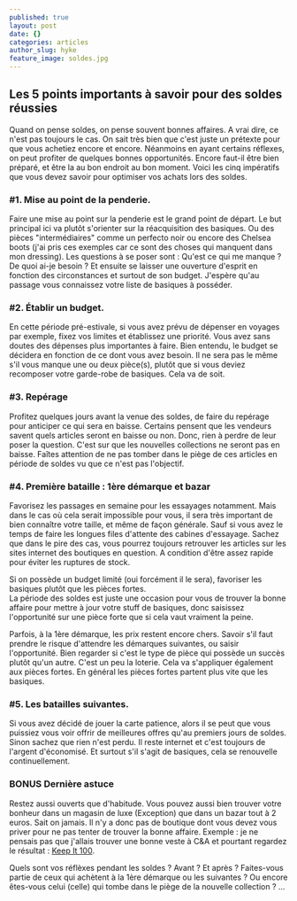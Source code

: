 ```yaml
---
published: true
layout: post
date: {}
categories: articles
author_slug: hyke
feature_image: soldes.jpg
---
```

## Les 5 points importants à savoir pour des soldes réussies

Quand on pense soldes, on pense souvent bonnes affaires. A vrai dire, ce n'est pas toujours le cas. On sait très bien que c'est juste un prétexte pour que vous achetiez encore et encore. Néanmoins en ayant certains réflexes, on peut profiter de quelques bonnes opportunités. Encore faut-il être bien préparé, et être la au bon endroit au bon moment.
Voici les cinq impératifs que vous devez savoir pour optimiser vos achats lors des soldes.

### #1. Mise au point de la penderie.

Faire une mise au point sur la penderie est le grand point de départ. Le but principal ici va plutôt s'orienter sur la réacquisition des basiques. Ou des pièces "intermédiaires" comme un perfecto noir ou encore des Chelsea boots (j'ai pris ces exemples car ce sont des choses qui manquent dans mon dressing).
Les questions à se poser sont :
Qu'est ce qui me manque ? De quoi ai-je besoin ? Et ensuite se laisser une ouverture d'esprit en fonction des circonstances et surtout de son budget. J'espère qu'au passage vous connaissez votre liste de basiques à posséder.

### #2. Établir un budget.

En cette période pré-estivale, si vous avez prévu de dépenser en voyages par exemple, fixez vos limites et établissez une priorité. Vous avez sans doutes des dépenses plus importantes à faire.
Bien entendu, le budget se décidera en fonction de ce dont vous avez besoin. Il ne sera pas le même s'il vous manque une ou deux pièce(s), plutôt que si vous deviez recomposer votre garde-robe de basiques. Cela va de soit.

### #3. Repérage 

Profitez quelques jours avant la venue des soldes, de faire du repérage pour anticiper ce qui sera en baisse. Certains pensent que les vendeurs savent quels articles seront en baisse ou non. Donc, rien à perdre de leur poser la question.
C'est sur que les nouvelles collections ne seront pas en baisse.
Faîtes attention de ne pas tomber dans le piège de ces articles en période de soldes vu que ce n'est pas l'objectif.

### #4. Première bataille : 1ère démarque et bazar

Favorisez les passages en semaine pour les essayages notamment. Mais dans le cas où cela serait impossible pour vous, il sera très important de bien connaître votre taille, et même de façon générale. Sauf si vous avez le temps de faire les longues files d'attente des cabines d'essayage. Sachez que dans le pire des cas, vous pourrez toujours retrouver les articles sur les sites internet des boutiques en question. A condition d'être assez rapide pour éviter les ruptures de stock.  

Si on possède un budget limité (oui forcément il le sera), favoriser les basiques plutôt que les pièces fortes.  
La période des soldes est juste une occasion pour vous de trouver la bonne affaire pour mettre à jour votre stuff de basiques, donc saisissez l'opportunité sur une pièce forte que si cela vaut vraiment la peine.  

Parfois, à la 1ère démarque, les prix restent encore chers. Savoir s'il faut prendre le risque d'attendre les démarques suivantes, ou saisir l'opportunité. Bien regarder si c'est le type de pièce qui possède un succès plutôt qu'un autre. C'est un peu la loterie. Cela va s'appliquer également aux pièces fortes. En général les pièces fortes partent plus vite que les basiques.

### #5. Les batailles suivantes.

Si vous avez décidé de jouer la carte patience, alors il se peut que vous puissiez vous voir offrir de meilleures offres qu'au premiers jours de soldes. Sinon sachez que rien n'est perdu. Il reste internet et c'est toujours de l'argent d'économisé. Et surtout s'il s'agit de basiques, cela se renouvelle continuellement.

### BONUS Dernière astuce

Restez aussi ouverts que d'habitude. Vous pouvez aussi bien trouver votre bonheur dans un magasin de luxe (Exception) que dans un bazar tout à 2 euros. Sait on jamais. Il n'y a donc pas de boutique dont vous devez vous priver pour ne pas tenter de trouver la bonne affaire.
Exemple : je ne pensais pas que j'allais trouver une bonne veste à C&A et pourtant regardez le résultat : [Keep It 100](http://www.crevardstyle.com/Keep-It-100).

Quels sont vos réflèxes pendant les soldes ? Avant ? Et après ? Faites-vous partie de ceux qui achètent à la 1ère démarque ou les suivantes ? Ou encore êtes-vous celui (celle) qui tombe dans le piège de la nouvelle collection ? ...
